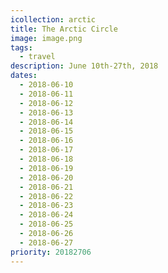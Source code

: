 ```yaml
---
icollection: arctic
title: The Arctic Circle
image: image.png
tags:
  - travel
description: June 10th-27th, 2018
dates:
  - 2018-06-10
  - 2018-06-11
  - 2018-06-12
  - 2018-06-13
  - 2018-06-14
  - 2018-06-15
  - 2018-06-16
  - 2018-06-17
  - 2018-06-18
  - 2018-06-19
  - 2018-06-20
  - 2018-06-21
  - 2018-06-22
  - 2018-06-23
  - 2018-06-24
  - 2018-06-25
  - 2018-06-26
  - 2018-06-27
priority: 20182706
---
```

